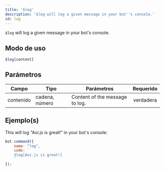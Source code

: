 ```yaml
---
title: '$log'
description: '$log will log a given message in your bot''s console.'
id: log
---
```


`$log` will log a given message in your bot's console.

## Modo de uso

```php
$log[content]
```

## Parámetros

| Campo     | Tipo           | Parámetros                     | Requerido |
| --------- | -------------- | ------------------------------ |:---------:|
| contenido | cadena, número | Content of the message to log. | verdadera |

## Ejemplo(s)

This will log "Aoi.js is great!" in your bot's console:

```javascript
bot.command({
    name: "log",
    code: `
    $log[Aoi.js is great!]
    `
});
```